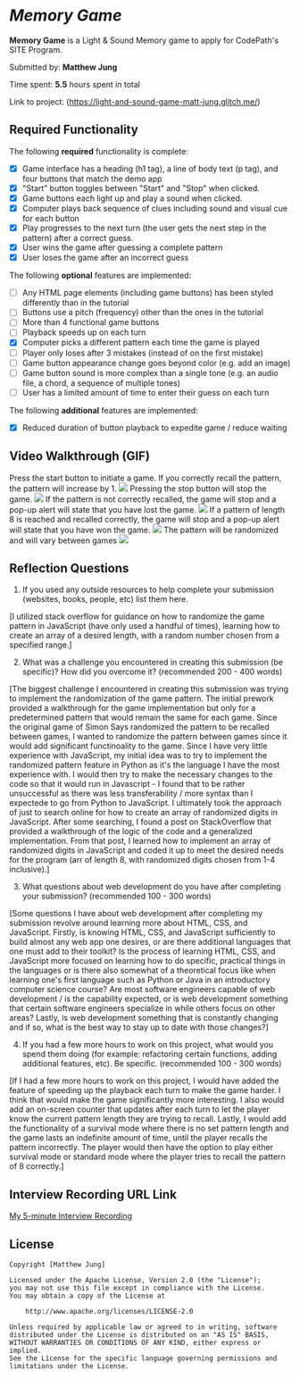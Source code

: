 # *Memory Game*

**Memory Game** is a Light & Sound Memory game to apply for CodePath's SITE Program. 

Submitted by: **Matthew Jung**

Time spent: **5.5** hours spent in total

Link to project: (https://light-and-sound-game-matt-jung.glitch.me/)

## Required Functionality

The following **required** functionality is complete:

* [x] Game interface has a heading (h1 tag), a line of body text (p tag), and four buttons that match the demo app
* [x] "Start" button toggles between "Start" and "Stop" when clicked. 
* [x] Game buttons each light up and play a sound when clicked. 
* [x] Computer plays back sequence of clues including sound and visual cue for each button
* [x] Play progresses to the next turn (the user gets the next step in the pattern) after a correct guess. 
* [x] User wins the game after guessing a complete pattern
* [x] User loses the game after an incorrect guess

The following **optional** features are implemented:

* [ ] Any HTML page elements (including game buttons) has been styled differently than in the tutorial
* [ ] Buttons use a pitch (frequency) other than the ones in the tutorial
* [ ] More than 4 functional game buttons
* [ ] Playback speeds up on each turn
* [x] Computer picks a different pattern each time the game is played
* [ ] Player only loses after 3 mistakes (instead of on the first mistake)
* [ ] Game button appearance change goes beyond color (e.g. add an image)
* [ ] Game button sound is more complex than a single tone (e.g. an audio file, a chord, a sequence of multiple tones)
* [ ] User has a limited amount of time to enter their guess on each turn

The following **additional** features are implemented:

- [x] Reduced duration of button playback to expedite game / reduce waiting

## Video Walkthrough (GIF)

Press the start button to initiate a game. If you correctly recall the pattern, the pattern will increase by 1.
![](http://g.recordit.co/JoMuSjrpIB.gif)
Pressing the stop button will stop the game.
![](http://g.recordit.co/fIppVGG2PO.gif)
If the pattern is not correctly recalled, the game will stop and a pop-up alert will state that you have lost the game.
![](http://g.recordit.co/D8x74TfINv.gif)
If a pattern of length 8 is reached and recalled correctly, the game will stop and a pop-up alert will state that you have won the game.
![](http://g.recordit.co/wrB3L29bc1.gif)
The pattern will be randomized and will vary between games
![](http://g.recordit.co/w5Tpa5Tp3i.gif)


## Reflection Questions
1. If you used any outside resources to help complete your submission (websites, books, people, etc) list them here. 

[I utilized stack overflow for guidance on how to randomize the game pattern in JavaScript (have only used a handful of times), learning how to create an array of a desired length, with a random number chosen from a specified range.]

2. What was a challenge you encountered in creating this submission (be specific)? How did you overcome it? (recommended 200 - 400 words) 

[The biggest challenge I encountered in creating this submission was trying to implement the randomization of the game pattern. The initial prework provided a walkthrough for the game implementation but only for a predetermined pattern that would remain the same for each game. Since the original game of Simon Says randomized the pattern to be recalled between games, I wanted to randomize the pattern between games since it would add significant functinoality to the game. Since I have very little experience with JavaScript, my initial idea was to try to implement the randomized pattern feature in Python as it's the language I have the most experience with. I would then try to make the necessary changes to the code so that it would run in Javascript - I found that to be rather unsuccessful as there was less transferability / more syntax than I expectede to go from Python to JavaScript. I ultimately took the approach of just to search online for how to create an array of randomized digits in JavaScript. After some searching, I found a post on StackOverflow that provided a walkthrough of the logic of the code and a generalized implementation. From that post, I learned how to implement an array of randomized digits in JavaScript and coded it up to meet the desired needs for the program (arr of length 8, with randomized digits chosen from 1-4 inclusive).]

3. What questions about web development do you have after completing your submission? (recommended 100 - 300 words) 

[Some questions I have about web development after completing my submission revolve around learning more about HTML, CSS, and JavaScript. Firstly, is knowing HTML, CSS, and JavaScript sufficiently to build almost any web app one desires, or are there additional languages that one must add to their toolkit? Is the process of learning HTML, CSS, and JavaScript more focused on learning how to do specific, practical things in the languages or is there also somewhat of a theoretical focus like when learning one's first language such as Python or Java in an introductory computer science course? Are most software engineers capable of web development / is the capability expected, or is web development something that certain software engineers specialize in while others focus on other areas? Lastly, is web development something that is constantly changing and if so, what is the best way to stay up to date with those changes?]

4. If you had a few more hours to work on this project, what would you spend them doing (for example: refactoring certain functions, adding additional features, etc). Be specific. (recommended 100 - 300 words) 

[If I had a few more hours to work on this project, I would have added the feature of speeding up the playback each turn to make the game harder. I think that would make the game significantly more interesting. I also would add an on-screen counter that updates after each turn to let the player know the current pattern length they are trying to recall. Lastly, I would add the functionality of a survival mode where there is no set pattern length and the game lasts an indefinite amount of time, until the player recalls the pattern incorrectly. The player would then have the option to play either survival mode or standard mode where the player tries to recall the pattern of 8 correctly.]



## Interview Recording URL Link

[My 5-minute Interview Recording](https://www.loom.com/share/24c7317b8f8440478b638fc30b76861e)


## License

    Copyright [Matthew Jung]

    Licensed under the Apache License, Version 2.0 (the "License");
    you may not use this file except in compliance with the License.
    You may obtain a copy of the License at

        http://www.apache.org/licenses/LICENSE-2.0

    Unless required by applicable law or agreed to in writing, software
    distributed under the License is distributed on an "AS IS" BASIS,
    WITHOUT WARRANTIES OR CONDITIONS OF ANY KIND, either express or implied.
    See the License for the specific language governing permissions and
    limitations under the License.
